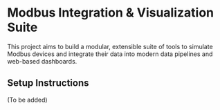 # Modbus Integration & Visualization Suite

This project aims to build a modular, extensible suite of tools to simulate Modbus devices and integrate their data into modern data pipelines and web-based dashboards.

## Setup Instructions

(To be added)
